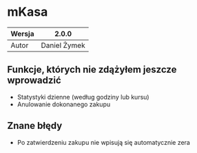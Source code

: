 # mKasa

|Wersja|2.0.0  |
|--|--|
|Autor|Daniel Żymek  |



## Funkcje, których nie zdążyłem jeszcze wprowadzić
- Statystyki dzienne (według godziny lub kursu)
- Anulowanie dokonanego zakupu

## Znane błędy
- Po zatwierdzeniu zakupu nie wpisują się automatycznie zera

